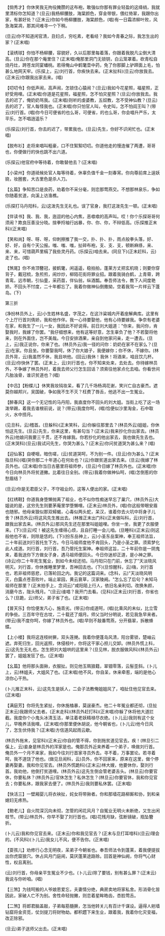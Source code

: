 <!-- { "loadSidebar": true } -->
【倘秀才】你休笑我无拘役腌臜的这布袍，敢强似你那有罪业轻盈的这绛绡，我就里清标你怎知道？(旦云)我杨柳腰肢，海棠颜色，穿金带银，偎红倚翠，我跟你出家，有甚好处？(正末云)你如今杨柳腰肢，海棠颜色，(唱)有一日霜浓柳叶败，风急海棠凋，那其间难寻一个下稍。

(旦云)你不知道闲官清，丑妇贞，穷吃素，老看经？我如今青春之际，我怎生出的家？(正末唱)

【滚绣球】你怕不杨柳腰，容貌好，久以后那里每着落，你跟着我脱凡尘倒大清高。(旦云)你在那个庵里住？(正末唱)俺那里洞门无锁钥，白云笼罩着。砍青松自烧丹灶，跨苍龙同宴蟠桃。若得俺山中鹤氅壶中药，免了你那脚上驴蹄面上毛，怕甚么地网天牢。(乐探上，云)刘行首，你疾快去来。(正末扯科)(旦云)你放我去。(正末云)你跟我出家去来。(唱)

【叨叨令】你低声闹，高声闹，怎锁住心猿闹？(旦云)我如今花星照，福星照，正好受用哩。(正末唱)你道是花星照，福星照，怎不怕灾星照？(旦云)你放我去。我去的迟了，俺奶奶骂我。(正末唱)则听的虔婆教，五奴教，怎不受神仙教？(旦云)去的迟了，官人每怪我也。(正末唱)你只怕官人叫，令史叫，怎不怕阎王叫？(带云)刘行首。(唱)你今日可便省的也么哥，可便省，的也么哥，你会唱升严乐，太平乐，怎不唱逍遥乐？

(乐探云)刘行首，你去的迟了，带累我也。(旦云)先生，你好不识闲忙也。(正末唱)

【脱布衫】走将来唱叫粗豪，口不住絮絮叨叨。你道他走的慢连催了两遭，哥哥也，你便做行的快也跳不出六道。

(乐探云)他官府中等待着，你敢替他去？(正末唱)

【小梁州】你道祗候处官人每等待着，休辜负值千金一刻春宵。你向尊前席上逞妖娆，妆圈套，大古里色是杀人刀。

【幺篇】争知苦口是良药，劝着你不采分毫，则恋那莺燕交。不想那林泉乐，争如你随着贫道，向溪上访渔樵。

(乐探打马丹阳科，云)这泼先生无礼也。误了官身，我打这泼先生一顿。(正末唱)

【伴读书】我、我、我，迤逗的他心内焦，恶噷噷的高声叫。哎！你个乐探哥哥何须闹？欺良压善没分晓。揎拳捋袖行凶暴，你、你、你，不辩低高。(乐探推正末科)(正末唱)

【笑和尚】呀、呀、呀，仰刺擦推了我一交，扑、扑、扑，雨点般拳头落，好、好、好，自有个天公报。嗤、嗤、嗤，扯碎布袍，支、支、支，顿断麻绦，来、来、来，可惜葫芦里槅了我些灵丹药。(乐探云)咱去来。(同旦下)(正末赶科，云)走了也。(唱)

【煞尾】你不肯顶簪冠，披鹤氅，闲遥遥，稳拍拍，蓬莱方丈把玄机晓；则要你穿背子，戴冠梳，急煎煎，闹炒炒，柳陌花街将罪业招。跟着我骑白鹤，上青霄，跨青鸾，远市朝，引仙童，采药苗，伴仙翁，纵酒瓢。奉吾师法令，教下人间度艳娇。不回头不忖度，二十年都忘了。我着你做神仙倒撒拗，空着我驾一片祥云下蓬岛。(下)


第三折

(净扮林员外上，云)小生姓林名盛，字茂之，在这汴粱城内开着座解典库。这里有个上厅行首刘倩娇，我和他作伴。我一心待要娶他，他有心待要嫁我。争奈有老婆在家，和我生了一儿一女，我因此不好说得。前日刘大姐道："你来，我问你，肯娶我时，我嫁了你罢。"我仔细想来，他有这等好意，怎生辜负了他？不若娶将他来，则在外面住，岂不美哉。今日安排酒果，亲自到他家问亲，走一遭去。(旦上，云)我正说你，你来了也。(林员外云)我一径的问你：奶奶在家不在家么？(旦云)在家。你且坐。你要娶我呵，休了你大娘子，我便嫁你；你不休，不嫁你。(林员外背，云)我虽然不休，我且哄他。(回云)我休！我休！将酒来，咱且饮几杯。(旦云)你快休了罢。(正末上，云)刘行首也，你不知来处来，去处去。你待嫁林员外，不争嫁了林员外时，着我去师父行怎生回话？须索往他家点化去咱。你看世间凡胎浊骨，谁识贫道也？(唱)

【中吕】【粉蝶儿】休笑我妆钝妆呆，看了几千场杨凋花谢，笑兴亡自古豪杰。遮莫你越邦兴，吴国破，争如我不生不灭？枉费了唇舌，他逃不出一生冤业。

【醉春风】这一个无记性的马丹阳，我直度你不回头的刘大姐。当街上吃了这一场泼举踢，着我去谁根前说，说？(带云)我度你呵，(唱)恰便似沙里淘金，石中取火，水中捞月。

(见旦科，云)稽首。(旦躲科)(正末笑科，云)你躲往那里去？(林员外云)姐姐，你休怕这先生。(旦云)先生，你来这里，有甚勾当？(正末云)我来抄化你出家去。(林员外云)他娘问我要三千贯，还不肯嫁我。你若抄化的他出家去，我也做先生去也。(正末哭科)(旦云)我试问先生，你哭为甚么？(正末云)你问贫道哭为甚么来？(唱)

【迎仙客】自哽咽，暗伤嗟，(云)贫道哭呵，不为别一件。(旦云)你为甚么？(正末指旦科)(唱)哭你那二十年道心在何处也？(云)你跟贫道出家去来。(旦云)我嫁了林员外也。(正末唱)你当日古墓里将祖师参，(旦云)今日嫁了林员外也。(正末唱)你今日向林员外将贫道撇。比着往日全别。(带云)我着你做神仙呵，(唱)怎倒惹的你愁眉结？

(旦云)你是无君臣父子，不守祖业的，这等人便出的家。(正末唱)

【红绣鞋】你道我身堕懒抛离了祖业，也不似你性痴迷早忘了巢穴，(林员外云)大姐说的是，这穷先生则要茅庵里学堕懒哩。(正末云)林员外，(唱)你这般带眼安眉也随邪。他母亲狠似那双蟳蝎，心毒似两头蛇，呆汉，谁着你去火坑中将身子儿舍？(林员外云)将这风先生推出去。(林推正末出门科)(正末做叫科，云)刘行首，跟我出家去来。(林员外云)那风先生还在那里叫姐姐哩。你坐一坐，我更了衣服便来。(下)(旦云)哎！被这先生缠得心烦，且自打睡一会儿咱。(旦睡科)(正末云)则这般他也不省，则除是恁的。(下)(扮东岳神上，云)小圣东岳案神，奉王祖师法旨，二十年前送刘行首托生下方。今日马祖师度他不肯回头，乃是小圣之罪。须索梦化此人成道。刘行首，刘行首，吾乃管托生案神。奉祖师这旨，二十年前你是一阴鬼来，着我送你下方做女子身，遇马祖师便回头。今日你迷却正道，是小神之罪。(诗云)你二十年死生冤业，到如今未经还彻。马丹阳只在门前，休忘了"天淡晓风明灭。刘行首，你休推睡里梦里，吾神回去也。(下)(旦惊醒科，云)嗨，刘行首也，若非祖师慈悲，已落轮回之内。我记的这篇词来。(念科，云)"天淡晓风明灭，白露点苍苔败叶。端止翠园，黄云衰草，汉家陵阙。"怎么忘了后句？未知马祖师在那里？(正末拍手上，念词云)"咸阳陌上行人，依旧名亲利切。改换朱颜，消磨今古，陇头残月。"(旦云)谁唱？我开门去看。(见科)(正末云)刘行首，你省也么？(旦跪，云)师父，弟子省了也。(正末唱)

【普天乐】你恰便发凡心，施乖劣。(带云)你成道呵，(唱)比乘风的未似，比立雪的争些。三百年守在古坟，二十载还了烟月。师父当时分明说，若见我急早来者。(带云)我不度你呵，你嫁了林员外也。(唱)早则不敲番莺燕，分开翡翠，拆散蜂蝶。

【上小楼】我将这连枝树撅，双头莲撧。我着你便蓬岛风清，阳台雾锁，楚岫云遮。弃死归生，回光返照，休侵枝叶，你将这干家心担儿交卸。(林员外慌上科，云)这先生无礼也。怎生把刘大姐哄的这里来？(旦见林，脱衣服做风科)(林员外云)罢了，姐姐发狂了也。(正末唱)

【幺篇】他将那头面揪，衣服扯。则见他玉珮狼籍，翠钿零落，云髻歪斜。(卜儿上，云)林姐夫，大姐风了也。(正末唱)他不风，你自呆，休来牵惹，端的是他心凉你心干热。

(卜儿推正末科，云)这先生是妖人，二会子法教俺姐姐风了，咱扯住他见官去来。(正末唱)

【满庭芳】你将先生紧扯，你休施榼暴，莫逞豪杰。他二十年冤业都还彻，(旦扯正末云)我跟师父去者。(正末走科)(林员外赶打科)(正末唱)你躲了休将他大道拦截。我度你个小鬼头冰清玉洁，单注着老妖精禄尽衣绝。(卜儿云)我则有这个女儿，早晚养活我哩。(正末唱)你那里便休胡说，他今朝省也，(卜儿云)他今日风了，怎生伏侍我？(正末唱)方信道风起雨云歇。

(林员外拖末，见官科)(正末云)你自的管不得，你到拖贫道见官去。疾！(林旦引二傒上，云)妾身是林员外的浑家是也。俺那员外近来养着一个弟子，唤做刘行首。俺员外一个月不来家，我如今往刘行首家寻员外去。寻不着，万事罢论。若寻着呵，我不道饶了他也。(做见旦闹科，云)员外，你不回家来，原来在这里，做个停妻再娶妻。我和你见官去。(林员外慌跪科)(正末云)林大嫂，他要休你，娶刘行首。我劝他，他倒打贫道哩。(林员外云)这先生倒会管老婆舌头。(林旦云)你要官休，你要私休？(林员外云)官休怎生？私休怎生？(林旦云)你要官休，我和你见官去；你要私休，跟我家去便了。(林员外云)我则要私休罢。(正末唱)

【快活三】一壁厢婴儿将衣袂扯，姹女将带揪者。你和那墙花路柳厮和协，到和亲媳妇无疼热。

【鲍老儿】自火院深沉向未彻，怎管的闲花风月？自冤业无明火未断绝，又生出闲枝节。(带云)林员外，你早不娶了刘行首也。(唱)花残月缺，弦断镜破，瓶坠簪折。

(卜儿云)我和你见官去来。(正末云)你和我见官去？(正末与旦打耳喑科)(旦云)理会的。(不风科)(卜儿云)我女儿不风，便不告你。(正末唱)

【耍孩儿】劝修行心念无明夜，呆弟子今朝省也。奉吾师法令到蓬莱，着我便提拔出你虎窟狼穴。休占风月门庭闹，莫厌蓬莱途路赊。回首是神仙阙，你将气心财性，权且离别。

(云)刘行首，你母亲平生冤业不少也。(卜儿云)除了要钱，别有甚么罪？(正末云)我说与你听咱。(唱)

【三煞】为钱呵搬的人爷娘恩爱忘，夫妻情分绝，典房卖地将家私舍。形消骨化皆因此，家破人亡不为别。舍性命轻抛撇，则恋着星眸皓齿，杏脸莺舌。

【二煞】将郎君脑盖敲，子弟每筋髓撅，怎当他转关儿有百计千谋设。逼得人剜墙钻窟将金资觅，仗剑提刀将财物劫。都积趱下来生业，跟着我，我着你化灾变福，改正除邪。

(旦云)弟子送师父出去。(正末唱)

